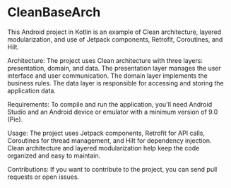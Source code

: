 # CleanBaseArch
This Android project in Kotlin is an example of Clean architecture, layered modularization, and use of Jetpack components, Retrofit, Coroutines, and Hilt.

Architecture:
The project uses Clean architecture with three layers: presentation, domain, and data. The presentation layer manages the user interface and user communication. The domain layer implements the business rules. The data layer is responsible for accessing and storing the application data.

Requirements:
To compile and run the application, you'll need Android Studio and an Android device or emulator with a minimum version of 9.0 (Pie).

Usage:
The project uses Jetpack components, Retrofit for API calls, Coroutines for thread management, and Hilt for dependency injection. Clean architecture and layered modularization help keep the code organized and easy to maintain.

Contributions:
If you want to contribute to the project, you can send pull requests or open issues.
